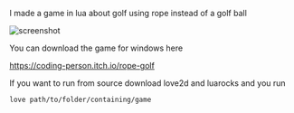 I made a game in lua about golf using rope instead of a golf ball

![screenshot](game.png)

You can download the game for windows here

https://coding-person.itch.io/rope-golf

If you want to run from source download love2d and luarocks and you run 
```
love path/to/folder/containing/game
```
